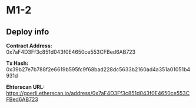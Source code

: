# M1-2
## Deploy info  
**Contract Address:**  
0x7aF4D3Ff3c851d043f0E4650ce553CFBed6AB723  

**Tx Hash:**  
0x39b27e7b788f2e6619b595fc9f68bad228dc5633b2160ad4a351a01051b4931d  

**Ehterscan URL:**  
https://goerli.etherscan.io/address/0x7aF4D3Ff3c851d043f0E4650ce553CFBed6AB723